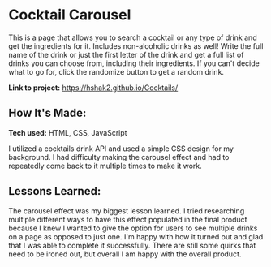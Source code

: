 # Cocktail Carousel
This is a page that allows you to search a cocktail or any type of drink and get the ingredients for it. Includes non-alcoholic drinks as well! Write the full name of the drink or just the first letter of the drink and get a full list of drinks you can choose from, including their ingredients. If you can't decide what to go for, click the randomize button to get a random drink.

**Link to project:** https://hshak2.github.io/Cocktails/



## How It's Made:

**Tech used:** HTML, CSS, JavaScript

I utilized a cocktails drink API and used a simple CSS design for my background. I had difficulty making the carousel effect and had to repeatedly come back to it multiple times to make it work.


## Lessons Learned:

The carousel effect was my biggest lesson learned. I tried researching multiple different ways to have this effect populated in the final product because I knew I wanted to give the option for users to see multiple drinks on a page as opposed to just one. I'm happy with how it turned out and glad that I was able to complete it successfully. There are still some quirks that need to be ironed out, but overall I am happy with the overall product.

